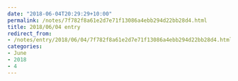 ```yaml
---
date: "2018-06-04T20:29:29+10:00"
permalink: /notes/7f782f8a61e2d7e71f13086a4ebb294d22bb28d4.html
title: 2018/06/04 entry
redirect_from:
- /notes/entry/2018/06/04/7f782f8a61e2d7e71f13086a4ebb294d22bb28d4.html
categories:
- June
- 2018
- 4
---
```

